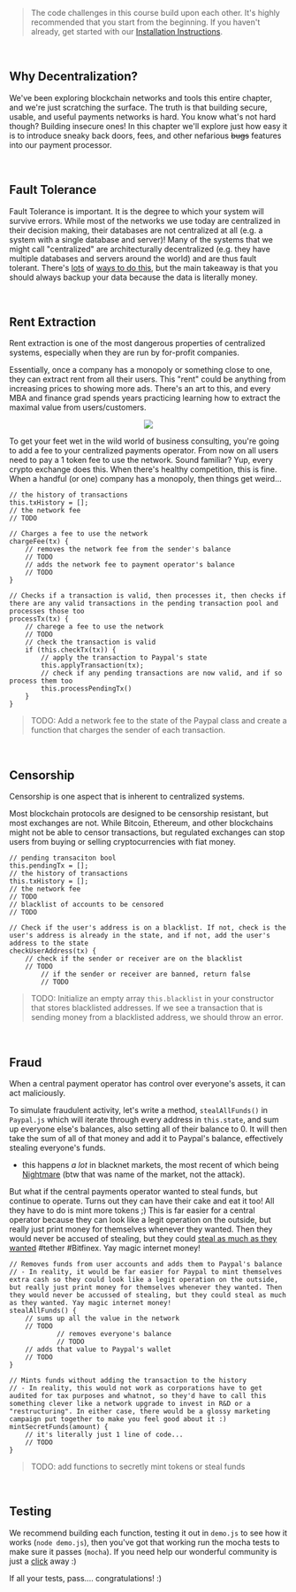 > The code challenges in this course build upon each other. It's highly recommended that you start from the beginning. If you haven't already, get started with our [Installation Instructions](https://www.burrrata.ch/ces-website/docs/en/sync/dev-env-setup).

<br />

## Why Decentralization?

We've been exploring blockchain networks and tools this entire chapter, and we're just scratching the surface. The truth is that building secure, usable, and useful payments networks is hard. You know what's not hard though? Building insecure ones! In this chapter we'll explore just how easy it is to introduce sneaky back doors, fees, and other nefarious ~~bugs~~ features into our payment processor.

<br />

## Fault Tolerance

Fault Tolerance is important. It is the degree to which your system will survive errors. While most of the networks we use today are centralized in their decision making, their databases are not centralized at all (e.g. a system with a single database and server)! Many of the systems that we might call "centralized" are architecturally decentralized (e.g. they have multiple databases and servers around the world) and are thus fault tolerant. There's [lots](https://blog.ethereum.org/2014/08/16/secret-sharing-erasure-coding-guide-aspiring-dropbox-decentralizer/) of [ways to do this](https://github.com/ethereum/research/wiki/A-note-on-data-availability-and-erasure-coding), but the main takeaway is that you should always backup your data because the data is literally money.

<br />

## Rent Extraction

Rent extraction is one of the most dangerous properties of centralized systems, especially when they are run by for-profit companies.

Essentially, once a company has a monopoly or something close to one, they can extract rent from all their users. This "rent" could be anything from increasing prices to showing more ads. There's an art to this, and every MBA and finance grad spends years practicing learning how to extract the maximal value from users/customers.

<p align='center'>
	<img src='https://miro.medium.com/max/700/0*7lrwGIDbAYk6q7zG.' />
</p>

To get your feet wet in the wild world of business consulting, you're going to add a fee to your centralized payments operator. From now on all users need to pay a 1 token fee to use the network. Sound familiar? Yup, every crypto exchange does this. When there's healthy competition, this is fine. When a handful (or one) company has a monopoly, then things get weird...
```
// the history of transactions
this.txHistory = [];
// the network fee
// TODO

// Charges a fee to use the network
chargeFee(tx) {
	// removes the network fee from the sender's balance
	// TODO
	// adds the network fee to payment operator's balance
	// TODO
}

// Checks if a transaction is valid, then processes it, then checks if there are any valid transactions in the pending transaction pool and processes those too
processTx(tx) {
	// charege a fee to use the network
	// TODO
	// check the transaction is valid
	if (this.checkTx(tx)) {
		// apply the transaction to Paypal's state
		this.applyTransaction(tx);
		// check if any pending transactions are now valid, and if so process them too
		this.processPendingTx()
	}
}
```

> TODO: Add a network fee to the state of the Paypal class and create a function that charges the sender of each transaction.

<br />

## Censorship

Censorship is one aspect that is inherent to centralized systems.

Most blockchain protocols are designed to be censorship resistant, but most exchanges are not. While Bitcoin, Ethereum, and other blockchains might not be able to censor transactions, but regulated exchanges can stop users from buying or selling cryptocurrencies with fiat money.
```
// pending transaciton bool
this.pendingTx = [];
// the history of transactions
this.txHistory = [];
// the network fee
// TODO
// blacklist of accounts to be censored
// TODO

// Check if the user's address is on a blacklist. If not, check is the user's address is already in the state, and if not, add the user's address to the state
checkUserAddress(tx) {
	// check if the sender or receiver are on the blacklist
	// TODO
		// if the sender or receiver are banned, return false
		// TODO
```

> TODO: Initialize an empty array `this.blacklist` in your constructor that stores blacklisted addresses. If we see a transaction that is sending money from a blacklisted address, we should throw an error.

<br />

## Fraud

When a central payment operator has control over everyone's assets, it can act maliciously.

To simulate fraudulent activity, let's write a method, `stealAllFunds()` in `Paypal.js` which will iterate through every address in `this.state`, and sum up everyone else's balances, also setting all of their balance to 0. It will then take the sum of all of that money and add it to Paypal's balance, effectively stealing everyone's funds.
- this happens _a lot_ in blacknet markets, the most recent of which being [Nightmare](https://twitter.com/Patrick_Shortis/status/1156354524459802624) (btw that was name of the market, not the attack).

But what if the central payments operator wanted to steal funds, but continue to operate. Turns out they can have their cake and eat it too! All they have to do is mint more tokens ;) This is far easier for a central operator because they can look like a legit operation on the outside, but really just print money for themselves whenever they wanted. Then they would never be accused of stealing, but they could [steal as much as they wanted](https://medium.com/@bitfinexed) #tether #Bitfinex. Yay magic internet money!
```
// Removes funds from user accounts and adds them to Paypal's balance
// - In reality, it would be far easier for Paypal to mint themselves extra cash so they could look like a legit operation on the outside, but really just print money for themselves whenever they wanted. Then they would never be accussed of stealing, but they could steal as much as they wanted. Yay magic internet money!
stealAllFunds() {
	// sums up all the value in the network
	// TODO
			// removes everyone's balance
			// TODO
	// adds that value to Paypal's wallet
	// TODO
}

// Mints funds without adding the transaction to the history
// - In reality, this would not work as corporations have to get audited for tax purposes and whatnot, so they'd have to call this something clever like a network upgrade to invest in R&D or a "restructuring". In either case, there would be a glossy marketing campaign put together to make you feel good about it :)
mintSecretFunds(amount) {
	// it's literally just 1 line of code...
	// TODO
}
```

> TODO: add functions to secretly mint tokens or steal funds

<br />

## Testing

We recommend building each function, testing it out in `demo.js` to see how it works (`node demo.js`), then you've got that working run the mocha tests to make sure it passes (`mocha`). If you need help our wonderful community is just a [click](https://forum.cryptoeconomics.study) away :)

If all your tests, pass.... congratulations! :)

<br />
